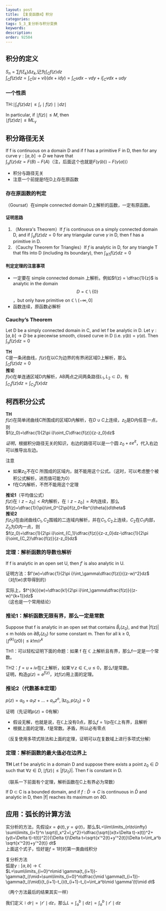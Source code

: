 ```yaml
---
layout: post
title: 【复变函数4】积分
categories:
tags: 5_3_复分析与积分变换
keywords:
description:
order: 92504
---
```




## 积分的定义
$S_n=\sum f(\xi_k)\Delta z_k$,记为$\int_C f(z)dz$  
$\int_Cf(z)dz=\int_C(u+vi)(dx+idy)=\int_C udx-vdy+i\int_Cvdx+udy$  

### 一个性质

TH:$\mid \int_r f(z) dz\mid\leq \int_r\mid f(z)\mid \mid dz \mid$

In particular, if $\mid f(z)\mid\leq M$, then  
$\mid f(z)dz\mid \leq M L_\gamma$

## 积分路径无关

If f is continuous on a domain D and if f has a primitive F in D, then for any curve $\gamma :[a,b]\to D$ we have that  
$\int_\gamma f(z)dz=F(B)-F(A)$（注，后面这个也就是$F(\gamma(b))-F(\gamma(a))$）
- 积分与路径无关
- 注意一个前提是f在D上存在原函数

### 存在原函数的判定  
（Goursat）在simple connected domain D上解析的函数，一定有原函数。
#### 证明思路
1. （Morera's Theorem）If $f$ is continuous on a simply connected domain D, and if $\int_\gamma f(z)dz=0$ for any triangular curve $\gamma$ in D, then f has a primitive in D.
2. （Cauchy Theorem for Triangles）If $f$ is analytic in D, for any triangle T that fits into D (including its boundary), then  $\int_{\partial T} f(z)dz=0$


#### 判定定理的注意事项
- 一定要在 simple connected domain 上解析。例如$f(z) = \dfrac{1}{z}$ is analytic in the domain  $$D=\mathbb{C}\setminus\{0\}$$，but only have primitive on $\mathbb C \setminus(-\infty,0]$  
- 函数连续，原函数必解析

### Cauchy’s Theorem
Let D be a simply connected domain in C, and let f be analytic in D. Let $\gamma : [a, b] \to D$ be a piecewise smooth, closed curve in D (i.e. $\gamma(b)=\gamma(a)$. Then  
$\int_\gamma f(z)dz = 0$


**TH**  
C是一条闭曲线，$f(z)$在以C为边界的有界闭区域D上解析，那么  
$\int_C f(z)dz=0$  
**推论**  
$f(x)$在单连通区域D内解析，AB两点之间两条路径$L_1,L_2\subset D$，有  
$\int_{C_1}f(z)dz=\int_{C_2}f(x)dz$  

## 柯西积分公式
**TH**  
$f(z)$在简单闭曲线C所围成的区域D内解析，在$D\cup C$上连续，$z_0$是D内任意一点，则  
$f(z_0)=\dfrac{1}{2\pi i}\oint_C\dfrac{f(z)}{z-z_0}dz$  

*证明*，根据积分路径无关的知识，右边的路径可以是一个圆 $z_0+\varepsilon e^{it}$，代入右边可以推导出左边。

注意
- 如果$z_0$不在C 所围成的区域内，就不能用这个公式。（这时，可以考虑整个被积公式解析，进而值可能为0）
- f在C内解析，不然不能用这个定理


**推论1**（平均值公式）  
$f(z)$在$\mid z-z_0\mid<R$内解析，在$\mid z-z_0\mid=R$内连续，那么  
$f(z)=\dfrac{1}{\pi}\int_0^{2\pi}f(z_0+Re^{i\theta})d\theta$  
**推论2**  
$f(z_0)$在由闭曲线$C_1,C_2$围城的二连域内解析，并在$C_1,C_2$上连续，$C_2$在$C_1$内部，$Z_0$为D内一点，则  
$f(z_0)=\dfrac{1}{2\pi i}\oint_{C_1}\dfrac{f(z)}{z-z_0}dz-\dfrac{1}{2\pi i}\oint_{C_2}\dfrac{f(z)}{z-z_0}dz$  

### 定理：解析函数的导数也解析
If f is analytic in an open set U, then $f'$ is also analytic in U.

证明方法：$f'(w)=\dfrac{1}{2\pi i}\int_\gamma\dfrac{f(z)}{(z-w)^2}dz$  
（对$f(w)$求导得到的）  

实际上，$f^{(k)}(w)=\dfrac{k!}{2\pi i}\int_\gamma\dfrac{f(z)}{(z-w)^{k+1}}dz$  
（这也是一个常用结论）
### 推论1：解析函数无限有界，那么一定是常数
Suppose that f is analytic in an open set that contains $\bar B_r(z_0)$, and that |f(z)| ≤ m holds on $\partial B_r(z_0)$ for some constant m. Then for all k ≥ 0,  
$\mid f^{(k)}(z0)\mid ≤ k!m/r^k$  

TH1：可以轻松证明下面的命题：如果 f 在 $\mathbb C$ 上解析且有界，那么f一定是一个常数。  

TH2：$f=u+iv$在$\mathbb C$上解析，如果$\forall z \in \mathbb C, u\leq 0$，那么f是常数。  
证明，构造$g(z)=e^{f(z)}$，对$f(z)$用上面的定理。


### 推论2（代数基本定理）
$p(z)=a_0+a_1z+...+a_nz^n,\exists z_0,p(z_0)=0$

证明（先证明$p(z)=0$有解）
- 假设无解，也就是说，在$\mathbb C$上没有0点，那么$f=1/p$在$\mathbb C$上有界，且解析
- 根据上面的定理，f是常数。矛盾，所以必有零点  

（反复使用多项式除法和上面的定理，证明可以在复数域上进行多项式分解）


### 定理：解析函数的最大值必在边界上
**TH** Let f be analytic in a domain D and suppose there exists a point $z_0 \in D$ such that $\forall z\in D, \mid f(z)\mid \leq |f(z_0)|$. Then f is constant in D.

（联系一下前面有个定理，解析函数在C上有界必为常数）


If D ⊂ C is a bounded domain, and if $f : \bar D \to C$ is continuous in $\bar D$ and analytic in D, then |f| reaches its maximum on ∂D.


## 应用：弧长的计算方法
实分析的方法，先假设$x=\phi(t), y=\psi(t)$，那么$L=\lim\limits_{n\to\infty} \sum\limits_{i=1}^n \sqrt{l_x^2+l_y^2}=\dfrac{\sqrt{(x(t+\Delta t)-x(t))^2+(y(t+\Delta t)-t(t))^2}}{\Delta t}\Delta t=\sqrt{x'^2(t)+y'^2(t)}\Delta t=\int_a^b \sqrt{x'^2(t)+y'^2(t)} dt$  
上面这个式子，恰好是$f=1$时的第一类曲线积分  

复分析方法  
弧是$\gamma :[a,b]\to \mathbb C$  
$L=\sum\limits_{i=0}^n\mid \gamma(t_{i+1})-\gamma(t_i)\mid=\sum\limits_{i=0}^n\dfrac{\mid \gamma(t_{i+1})-\gamma(t_i)\mid}{t_{i+1}-t_i}(t_{i+1}-t_i)=\int_a^b\mid \gamma'(t)\mid dt$  


（两个方法最后的结果其实一样）


我们定义$\mid dr \mid=\mid r'\mid dz$，那么$L=\int_a^b\mid dz \mid=\int_a^b \mid r'\mid dz$
